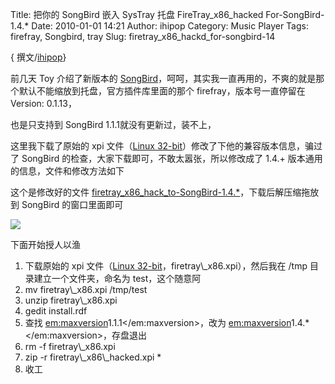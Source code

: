 Title: 把你的 SongBird 嵌入 SysTray 托盘 FireTray_x86_hacked For-SongBird-1.4.*
Date: 2010-01-01 14:21
Author: ihipop
Category: Music Player
Tags: firefray, Songbird, tray
Slug: firetray_x86_hackd_for-songbird-14

{ 撰文/[ihipop](http://ihipop.gicp.net/)}  
  
前几天 Toy 介绍了新版本的
[SongBird](http://linuxtoy.org/archives/songbird-141-released.html)，呵呵，其实我一直再用的，不爽的就是那个默认不能缩放到托盘，官方插件库里面的那个
firefray，版本号一直停留在 Version: 0.1.13，

也是只支持到 SongBird 1.1.1就没有更新过，装不上，

这里我下载了原始的 xpi 文件（[Linux
32-bit](http://addons.songbirdnest.com/xpis/3327?source=download)）修改了下他的兼容版本信息，骗过了
SongBird 的检查，大家下载即可，不敢太嚣张，所以修改成了 1.4.+
版本通用的信息，文件和修改方法如下

这个是修改好的文件
[firetray\_x86\_hack\_to-SongBird-1.4.*](http://i.linuxtoy.org/images/2010/01/firetray_x86_hack_to-14.zip)，下载后解压缩拖放到
SongBird 的窗口里面即可

[![](http://i.linuxtoy.org/images/2010/01/screenshot_010-399x214.png)](http://i.linuxtoy.org/images/2010/01/screenshot_010.png)

下面开始授人以渔

1.  下载原始的 xpi 文件（[Linux
    32-bit](http://addons.songbirdnest.com/xpis/3327?source=download)，firetray\\\_x86.xpi），然后我在
    /tmp 目录建立一个文件夹，命名为 test，这个随意阿
2.  mv firetray\\\_x86.xpi /tmp/test
3.  unzip firetray\\\_x86.xpi
4.  gedit install.rdf
5.  查找 <em:maxversion>1.1.1</em:maxversion>，改为
    <em:maxversion>1.4.*</em:maxversion>，存盘退出
6.  rm -f firetray\\\_x86.xpi
7.  zip -r firetray\\\_x86\\\_hacked.xpi *
8.  收工

